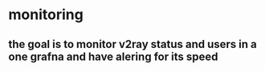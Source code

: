 # monitoring
## the goal is to monitor v2ray status and users in a one grafna and have alering for its speed